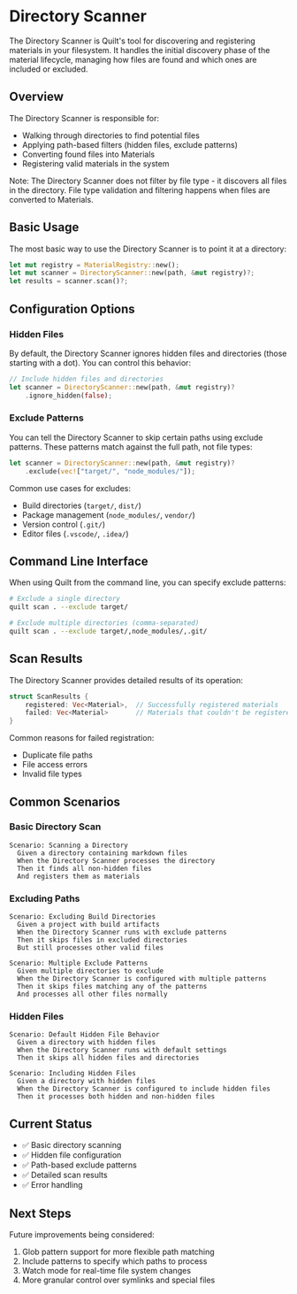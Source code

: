# Directory Scanner

The Directory Scanner is Quilt's tool for discovering and registering materials in your filesystem. It handles the initial discovery phase of the material lifecycle, managing how files are found and which ones are included or excluded.

## Overview

The Directory Scanner is responsible for:

- Walking through directories to find potential files
- Applying path-based filters (hidden files, exclude patterns)
- Converting found files into Materials
- Registering valid materials in the system

Note: The Directory Scanner does not filter by file type - it discovers all files in the directory. File type validation and filtering happens when files are converted to Materials.

## Basic Usage

The most basic way to use the Directory Scanner is to point it at a directory:

```rust
let mut registry = MaterialRegistry::new();
let mut scanner = DirectoryScanner::new(path, &mut registry)?;
let results = scanner.scan()?;
```

## Configuration Options

### Hidden Files

By default, the Directory Scanner ignores hidden files and directories (those starting with a dot). You can control this behavior:

```rust
// Include hidden files and directories
let scanner = DirectoryScanner::new(path, &mut registry)?
    .ignore_hidden(false);
```

### Exclude Patterns

You can tell the Directory Scanner to skip certain paths using exclude patterns. These patterns match against the full path, not file types:

```rust
let scanner = DirectoryScanner::new(path, &mut registry)?
    .exclude(vec!["target/", "node_modules/"]);
```

Common use cases for excludes:

- Build directories (`target/`, `dist/`)
- Package management (`node_modules/`, `vendor/`)
- Version control (`.git/`)
- Editor files (`.vscode/`, `.idea/`)

## Command Line Interface

When using Quilt from the command line, you can specify exclude patterns:

```bash
# Exclude a single directory
quilt scan . --exclude target/

# Exclude multiple directories (comma-separated)
quilt scan . --exclude target/,node_modules/,.git/
```

## Scan Results

The Directory Scanner provides detailed results of its operation:

```rust
struct ScanResults {
    registered: Vec<Material>,  // Successfully registered materials
    failed: Vec<Material>       // Materials that couldn't be registered
}
```

Common reasons for failed registration:

- Duplicate file paths
- File access errors
- Invalid file types

## Common Scenarios

### Basic Directory Scan

```gherkin
Scenario: Scanning a Directory
  Given a directory containing markdown files
  When the Directory Scanner processes the directory
  Then it finds all non-hidden files
  And registers them as materials
```

### Excluding Paths

```gherkin
Scenario: Excluding Build Directories
  Given a project with build artifacts
  When the Directory Scanner runs with exclude patterns
  Then it skips files in excluded directories
  But still processes other valid files

Scenario: Multiple Exclude Patterns
  Given multiple directories to exclude
  When the Directory Scanner is configured with multiple patterns
  Then it skips files matching any of the patterns
  And processes all other files normally
```

### Hidden Files

```gherkin
Scenario: Default Hidden File Behavior
  Given a directory with hidden files
  When the Directory Scanner runs with default settings
  Then it skips all hidden files and directories

Scenario: Including Hidden Files
  Given a directory with hidden files
  When the Directory Scanner is configured to include hidden files
  Then it processes both hidden and non-hidden files
```

## Current Status

- ✅ Basic directory scanning
- ✅ Hidden file configuration
- ✅ Path-based exclude patterns
- ✅ Detailed scan results
- ✅ Error handling

## Next Steps

Future improvements being considered:

1. Glob pattern support for more flexible path matching
2. Include patterns to specify which paths to process
3. Watch mode for real-time file system changes
4. More granular control over symlinks and special files
